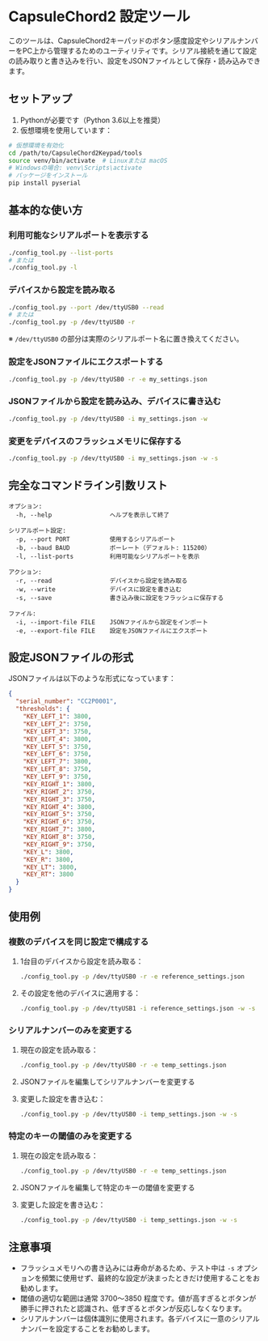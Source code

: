 # CapsuleChord2 設定ツール

このツールは、CapsuleChord2キーパッドのボタン感度設定やシリアルナンバーをPC上から管理するためのユーティリティです。シリアル接続を通じて設定の読み取りと書き込みを行い、設定をJSONファイルとして保存・読み込みできます。

## セットアップ

1. Pythonが必要です（Python 3.6以上を推奨）
2. 仮想環境を使用しています：

```bash
# 仮想環境を有効化
cd /path/to/CapsuleChord2Keypad/tools
source venv/bin/activate  # Linuxまたは macOS
# Windowsの場合: venv\Scripts\activate
# パッケージをインストール
pip install pyserial
```

## 基本的な使い方

### 利用可能なシリアルポートを表示する

```bash
./config_tool.py --list-ports
# または
./config_tool.py -l
```

### デバイスから設定を読み取る

```bash
./config_tool.py --port /dev/ttyUSB0 --read
# または
./config_tool.py -p /dev/ttyUSB0 -r
```

※ `/dev/ttyUSB0` の部分は実際のシリアルポート名に置き換えてください。

### 設定をJSONファイルにエクスポートする

```bash
./config_tool.py -p /dev/ttyUSB0 -r -e my_settings.json
```

### JSONファイルから設定を読み込み、デバイスに書き込む

```bash
./config_tool.py -p /dev/ttyUSB0 -i my_settings.json -w
```

### 変更をデバイスのフラッシュメモリに保存する

```bash
./config_tool.py -p /dev/ttyUSB0 -i my_settings.json -w -s
```

## 完全なコマンドライン引数リスト

```
オプション:
  -h, --help                ヘルプを表示して終了
  
シリアルポート設定:
  -p, --port PORT           使用するシリアルポート
  -b, --baud BAUD           ボーレート（デフォルト: 115200）
  -l, --list-ports          利用可能なシリアルポートを表示
  
アクション:
  -r, --read                デバイスから設定を読み取る
  -w, --write               デバイスに設定を書き込む
  -s, --save                書き込み後に設定をフラッシュに保存する
  
ファイル:
  -i, --import-file FILE    JSONファイルから設定をインポート
  -e, --export-file FILE    設定をJSONファイルにエクスポート
```

## 設定JSONファイルの形式

JSONファイルは以下のような形式になっています：

```json
{
  "serial_number": "CC2P0001",
  "thresholds": {
    "KEY_LEFT_1": 3800,
    "KEY_LEFT_2": 3750,
    "KEY_LEFT_3": 3750,
    "KEY_LEFT_4": 3800,
    "KEY_LEFT_5": 3750,
    "KEY_LEFT_6": 3750,
    "KEY_LEFT_7": 3800,
    "KEY_LEFT_8": 3750,
    "KEY_LEFT_9": 3750,
    "KEY_RIGHT_1": 3800,
    "KEY_RIGHT_2": 3750,
    "KEY_RIGHT_3": 3750,
    "KEY_RIGHT_4": 3800,
    "KEY_RIGHT_5": 3750,
    "KEY_RIGHT_6": 3750,
    "KEY_RIGHT_7": 3800,
    "KEY_RIGHT_8": 3750,
    "KEY_RIGHT_9": 3750,
    "KEY_L": 3800,
    "KEY_R": 3800,
    "KEY_LT": 3800,
    "KEY_RT": 3800
  }
}
```

## 使用例

### 複数のデバイスを同じ設定で構成する

1. 1台目のデバイスから設定を読み取る：
   ```bash
   ./config_tool.py -p /dev/ttyUSB0 -r -e reference_settings.json
   ```

2. その設定を他のデバイスに適用する：
   ```bash
   ./config_tool.py -p /dev/ttyUSB1 -i reference_settings.json -w -s
   ```

### シリアルナンバーのみを変更する

1. 現在の設定を読み取る：
   ```bash
   ./config_tool.py -p /dev/ttyUSB0 -r -e temp_settings.json
   ```

2. JSONファイルを編集してシリアルナンバーを変更する

3. 変更した設定を書き込む：
   ```bash
   ./config_tool.py -p /dev/ttyUSB0 -i temp_settings.json -w -s
   ```

### 特定のキーの閾値のみを変更する

1. 現在の設定を読み取る：
   ```bash
   ./config_tool.py -p /dev/ttyUSB0 -r -e temp_settings.json
   ```

2. JSONファイルを編集して特定のキーの閾値を変更する

3. 変更した設定を書き込む：
   ```bash
   ./config_tool.py -p /dev/ttyUSB0 -i temp_settings.json -w -s
   ```

## 注意事項

- フラッシュメモリへの書き込みには寿命があるため、テスト中は `-s` オプションを頻繁に使用せず、最終的な設定が決まったときだけ使用することをお勧めします。
- 閾値の適切な範囲は通常 3700～3850 程度です。値が高すぎるとボタンが勝手に押されたと認識され、低すぎるとボタンが反応しなくなります。
- シリアルナンバーは個体識別に使用されます。各デバイスに一意のシリアルナンバーを設定することをお勧めします。